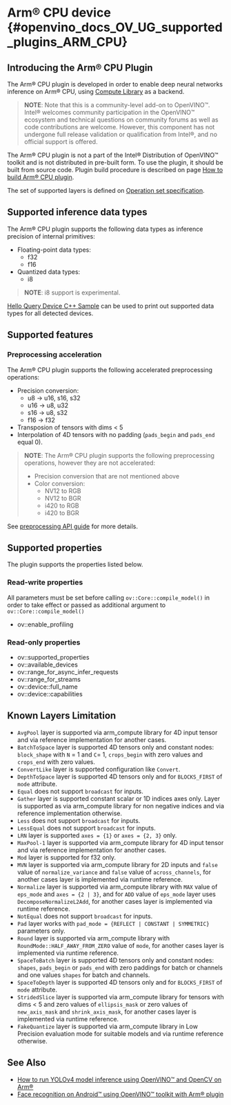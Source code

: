 # Arm® CPU device {#openvino_docs_OV_UG_supported_plugins_ARM_CPU}


## Introducing the Arm® CPU Plugin
The Arm® CPU plugin is developed in order to enable deep neural networks inference on Arm® CPU, using [Compute Library](https://github.com/ARM-software/ComputeLibrary) as a backend.

> **NOTE**: Note that this is a community-level add-on to OpenVINO™. Intel® welcomes community participation in the OpenVINO™ ecosystem and technical questions on community forums as well as code contributions are welcome. However, this component has not undergone full release validation or qualification from Intel®, and no official support is offered. 

The Arm® CPU plugin is not a part of the Intel® Distribution of OpenVINO™ toolkit and is not distributed in pre-built form. To use the plugin, it should be built from source code. Plugin build procedure is described on page [How to build Arm® CPU plugin](https://github.com/openvinotoolkit/openvino_contrib/wiki/How-to-build-ARM-CPU-plugin). 

The set of supported layers is defined on [Operation set specification](https://github.com/openvinotoolkit/openvino_contrib/wiki/ARM-plugin-operation-set-specification).


## Supported inference data types
The Arm® CPU plugin supports the following data types as inference precision of internal primitives:

- Floating-point data types:
  - f32
  - f16
- Quantized data types:
  - i8


> **NOTE**: i8 support is experimental.

[Hello Query Device C++ Sample](../../../samples/cpp/hello_query_device/README.md) can be used to print out supported data types for all detected devices.

## Supported features

### Preprocessing acceleration
The Arm® CPU plugin supports the following accelerated preprocessing operations:
- Precision conversion:
    - u8  -> u16, s16, s32
    - u16 -> u8, u32
    - s16 -> u8, s32
    - f16 -> f32
- Transposion of tensors with dims < 5
- Interpolation of 4D tensors with no padding (`pads_begin` and `pads_end` equal 0).

> **NOTE**: The Arm® CPU plugin supports the following preprocessing operations, however they are not accelerated:
> - Precision conversion that are not mentioned above
> - Color conversion:
>      - NV12 to RGB
>      - NV12 to BGR
>      - i420 to RGB
>      - i420 to BGR

See [preprocessing API guide](../preprocessing_overview.md) for more details.

## Supported properties
The plugin supports the properties listed below.

### Read-write properties
All parameters must be set before calling `ov::Core::compile_model()` in order to take effect or passed as additional argument to `ov::Core::compile_model()`

- ov::enable_profiling

### Read-only properties
- ov::supported_properties
- ov::available_devices
- ov::range_for_async_infer_requests
- ov::range_for_streams
- ov::device::full_name
- ov::device::capabilities


## Known Layers Limitation
* `AvgPool` layer is supported via arm_compute library for 4D input tensor and via reference implementation for another cases.
* `BatchToSpace` layer is supported 4D tensors only and constant nodes: `block_shape` with `N` = 1 and `C`= 1, `crops_begin` with zero values and `crops_end` with zero values.
* `ConvertLike` layer is supported configuration like `Convert`.
* `DepthToSpace` layer is supported 4D tensors only and for `BLOCKS_FIRST` of `mode` attribute.
* `Equal` does not support `broadcast` for inputs.
* `Gather` layer is supported constant scalar or 1D indices axes only. Layer is supported as via arm_compute library for non negative indices and via reference implementation otherwise.
* `Less` does not support `broadcast` for inputs.
* `LessEqual` does not support `broadcast` for inputs.
* `LRN` layer is supported `axes = {1}` or `axes = {2, 3}` only.
* `MaxPool-1` layer is supported via arm_compute library for 4D input tensor and via reference implementation for another cases.
* `Mod` layer is supported for f32 only.
* `MVN` layer is supported via arm_compute library for 2D inputs and `false` value of `normalize_variance` and `false` value of `across_channels`, for another cases layer is implemented via runtime reference.
* `Normalize` layer is supported via arm_compute library with `MAX` value of `eps_mode` and `axes = {2 | 3}`, and for `ADD` value of `eps_mode` layer uses `DecomposeNormalizeL2Add`, for another cases layer is implemented via runtime reference.
* `NotEqual` does not support `broadcast` for inputs.
* `Pad` layer works with `pad_mode = {REFLECT | CONSTANT | SYMMETRIC}` parameters only.
* `Round` layer is supported via arm_compute library with `RoundMode::HALF_AWAY_FROM_ZERO` value of `mode`, for another cases layer is implemented via runtime reference.
* `SpaceToBatch` layer is supported 4D tensors only and constant nodes: `shapes`, `pads_begin` or `pads_end` with zero paddings for batch or channels and one values `shapes` for batch and channels.
* `SpaceToDepth` layer is supported 4D tensors only and for `BLOCKS_FIRST` of `mode` attribute.
* `StridedSlice` layer is supported via arm_compute library for tensors with dims < 5 and zero values of `ellipsis_mask` or zero values of `new_axis_mask` and `shrink_axis_mask`, for another cases layer is implemented via runtime reference.
* `FakeQuantize` layer is supported via arm_compute library in Low Precision evaluation mode for suitable models and via runtime reference otherwise.

## See Also
* [How to run YOLOv4 model inference using OpenVINO™ and OpenCV on Arm®](https://opencv.org/how-to-run-yolov4-using-openvino-and-opencv-on-arm/)
* [Face recognition on Android™ using OpenVINO™ toolkit with Arm® plugin](https://opencv.org/face-recognition-on-android-using-openvino-toolkit-with-arm-plugin/)

